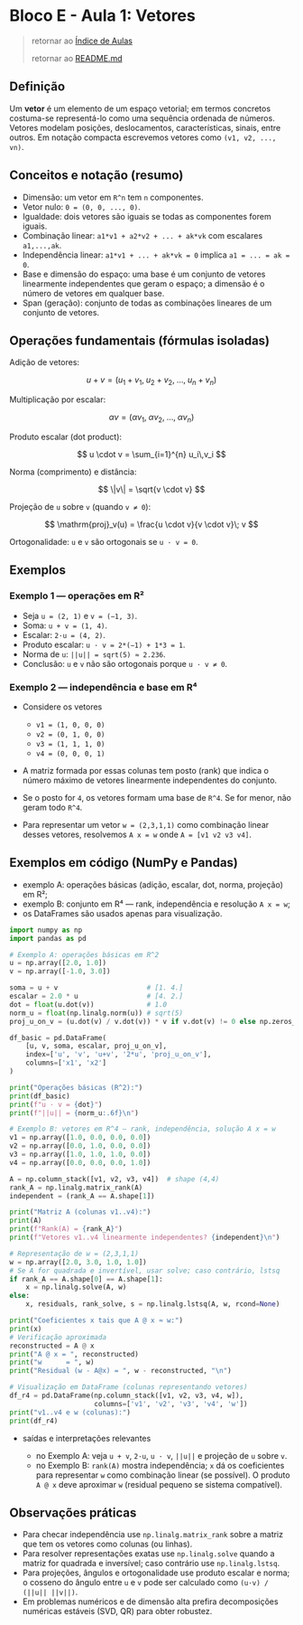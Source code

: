 # Bloco E - Aula 1: Vetores

> retornar ao [Índice de Aulas](n2_index-aulas.md#bloco-e---algebra-linear)
>
> retornar ao [README.md](../../../../README.md)

## Definição

Um **vetor** é um elemento de um espaço vetorial; em termos concretos costuma-se representá-lo como uma sequência ordenada de números. Vetores modelam posições, deslocamentos, características, sinais, entre outros. Em notação compacta escrevemos vetores como `(v1, v2, ..., vn)`.

## Conceitos e notação (resumo)

* Dimensão: um vetor em `R^n` tem `n` componentes.
* Vetor nulo: `0 = (0, 0, ..., 0)`.
* Igualdade: dois vetores são iguais se todas as componentes forem iguais.
* Combinação linear: `a1*v1 + a2*v2 + ... + ak*vk` com escalares `a1,...,ak`.
* Independência linear: `a1*v1 + ... + ak*vk = 0` implica `a1 = ... = ak = 0`.
* Base e dimensão do espaço: uma base é um conjunto de vetores linearmente independentes que geram o espaço; a dimensão é o número de vetores em qualquer base.
* Span (geração): conjunto de todas as combinações lineares de um conjunto de vetores.

## Operações fundamentais (fórmulas isoladas)

Adição de vetores:

$$
u + v = (u_1 + v_1,\; u_2 + v_2,\; \dots,\; u_n + v_n)
$$

Multiplicação por escalar:

$$
\alpha v = (\alpha v_1,\; \alpha v_2,\; \dots,\; \alpha v_n)
$$

Produto escalar (dot product):

$$
u \cdot v = \sum_{i=1}^{n} u_i\,v_i
$$

Norma (comprimento) e distância:

$$
\|v\| = \sqrt{v \cdot v}
$$

Projeção de `u` sobre `v` (quando `v ≠ 0`):

$$
\mathrm{proj}_v(u) = \frac{u \cdot v}{v \cdot v}\; v
$$

Ortogonalidade: `u` e `v` são ortogonais se `u · v = 0`.

## Exemplos

### Exemplo 1 — operações em R²

* Seja `u = (2, 1)` e `v = (−1, 3)`.
* Soma: `u + v = (1, 4)`.
* Escalar: `2·u = (4, 2)`.
* Produto escalar: `u · v = 2*(−1) + 1*3 = 1`.
* Norma de `u`: `||u|| = sqrt(5) ≈ 2.236`.
* Conclusão: `u` e `v` não são ortogonais porque `u · v ≠ 0`.

### Exemplo 2 — independência e base em R⁴

* Considere os vetores

  * `v1 = (1, 0, 0, 0)`
  * `v2 = (0, 1, 0, 0)`
  * `v3 = (1, 1, 1, 0)`
  * `v4 = (0, 0, 0, 1)`
* A matriz formada por essas colunas tem posto (rank) que indica o número máximo de vetores linearmente independentes do conjunto.
* Se o posto for `4`, os vetores formam uma base de `R^4`. Se for menor, não geram todo `R^4`.
* Para representar um vetor `w = (2,3,1,1)` como combinação linear desses vetores, resolvemos `A x = w` onde `A = [v1 v2 v3 v4]`.

## Exemplos em código (NumPy e Pandas)

* exemplo A: operações básicas (adição, escalar, dot, norma, projeção) em R²;
* exemplo B: conjunto em R⁴ — rank, independência e resolução `A x = w`;
* os DataFrames são usados apenas para visualização.

```python
import numpy as np
import pandas as pd

# Exemplo A: operações básicas em R^2
u = np.array([2.0, 1.0])
v = np.array([-1.0, 3.0])

soma = u + v                      # [1. 4.]
escalar = 2.0 * u                 # [4. 2.]
dot = float(u.dot(v))             # 1.0
norm_u = float(np.linalg.norm(u)) # sqrt(5)
proj_u_on_v = (u.dot(v) / v.dot(v)) * v if v.dot(v) != 0 else np.zeros_like(v)

df_basic = pd.DataFrame(
    [u, v, soma, escalar, proj_u_on_v],
    index=['u', 'v', 'u+v', '2*u', 'proj_u_on_v'],
    columns=['x1', 'x2']
)

print("Operações básicas (R^2):")
print(df_basic)
print(f"u · v = {dot}")
print(f"||u|| = {norm_u:.6f}\n")

# Exemplo B: vetores em R^4 — rank, independência, solução A x = w
v1 = np.array([1.0, 0.0, 0.0, 0.0])
v2 = np.array([0.0, 1.0, 0.0, 0.0])
v3 = np.array([1.0, 1.0, 1.0, 0.0])
v4 = np.array([0.0, 0.0, 0.0, 1.0])

A = np.column_stack([v1, v2, v3, v4])  # shape (4,4)
rank_A = np.linalg.matrix_rank(A)
independent = (rank_A == A.shape[1])

print("Matriz A (colunas v1..v4):")
print(A)
print(f"Rank(A) = {rank_A}")
print(f"Vetores v1..v4 linearmente independentes? {independent}\n")

# Representação de w = (2,3,1,1)
w = np.array([2.0, 3.0, 1.0, 1.0])
# Se A for quadrada e invertível, usar solve; caso contrário, lstsq
if rank_A == A.shape[0] == A.shape[1]:
    x = np.linalg.solve(A, w)
else:
    x, residuals, rank_solve, s = np.linalg.lstsq(A, w, rcond=None)

print("Coeficientes x tais que A @ x ≈ w:")
print(x)
# Verificação aproximada
reconstructed = A @ x
print("A @ x = ", reconstructed)
print("w      = ", w)
print("Residual (w - A@x) = ", w - reconstructed, "\n")

# Visualização em DataFrame (colunas representando vetores)
df_r4 = pd.DataFrame(np.column_stack([v1, v2, v3, v4, w]),
                     columns=['v1', 'v2', 'v3', 'v4', 'w'])
print("v1..v4 e w (colunas):")
print(df_r4)
```

* saídas e interpretações relevantes

  * no Exemplo A: veja `u + v`, `2·u`, `u · v`, `||u||` e projeção de `u` sobre `v`.
  * no Exemplo B: `rank(A)` mostra independência; `x` dá os coeficientes para representar `w` como combinação linear (se possível). O produto `A @ x` deve aproximar `w` (residual pequeno se sistema compatível).

## Observações práticas

* Para checar independência use `np.linalg.matrix_rank` sobre a matriz que tem os vetores como colunas (ou linhas).
* Para resolver representações exatas use `np.linalg.solve` quando a matriz for quadrada e inversível; caso contrário use `np.linalg.lstsq`.
* Para projeções, ângulos e ortogonalidade use produto escalar e norma; o cosseno do ângulo entre `u` e `v` pode ser calculado como `(u·v) / (||u|| ||v||)`.
* Em problemas numéricos e de dimensão alta prefira decomposições numéricas estáveis (SVD, QR) para obter robustez.

